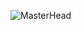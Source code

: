 ![MasterHead](https://it.fiverr.com/ridanaseer6/be-your-frontend-developer-using-reactjs-nodejs-html5-css-javascript-bootstrap)




